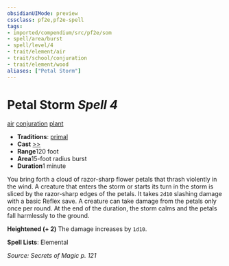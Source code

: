 ```yaml
---
obsidianUIMode: preview
cssclass: pf2e,pf2e-spell
tags:
- imported/compendium/src/pf2e/som
- spell/area/burst
- spell/level/4
- trait/element/air
- trait/school/conjuration
- trait/element/wood
aliases: ["Petal Storm"]
---
```

# Petal Storm *Spell 4*   
[air](air.md)  [conjuration](conjuration.md)  [plant](plant.md)  

- **Traditions**: [primal](primal.md)
- **Cast** [>>](chapter-9-playing-the-game.md#Actions "Two-Action") 
- **Range**120 foot
- **Area**15-foot radius burst
- **Duration**1 minute

You bring forth a cloud of razor-sharp flower petals that thrash violently in the wind. A creature that enters the storm or starts its turn in the storm is sliced by the razor-sharp edges of the petals. It takes `2d10` slashing damage with a basic Reflex save. A creature can take damage from the petals only once per round. At the end of the duration, the storm calms and the petals fall harmlessly to the ground.

**Heightened (+ 2)** The damage increases by `1d10`.

**Spell Lists**: Elemental

*Source: Secrets of Magic p. 121*